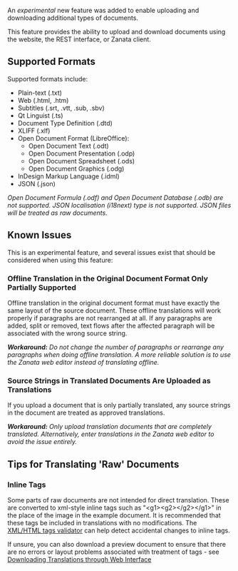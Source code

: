 An _experimental_ new feature was added to enable uploading and downloading additional types of documents.

This feature provides the ability to upload and download documents using the website, the REST interface, or Zanata client.

## Supported Formats

Supported formats include:

* Plain-text (.txt)
* Web (.html, .htm)
* Subtitles (.srt, .vtt, .sub, .sbv)
* Qt Linguist (.ts)
* Document Type Definition (.dtd)
* XLIFF (.xlf)
* Open Document Format (LibreOffice):
    * Open Document Text (.odt)
    * Open Document Presentation (.odp)
    * Open Document Spreadsheet (.ods)
    * Open Document Graphics (.odg)
* InDesign Markup Language (.idml)
* JSON (.json)

_Open Document Formula (*.odf) and Open Document Database (*.odb) are not supported._
_JSON localisation (i18next) type is not supported. JSON files will be treated as raw documents._

## Known Issues

This is an experimental feature, and several issues exist that should be considered when using this feature:

### Offline Translation in the Original Document Format Only Partially Supported

Offline translation in the original document format must have exactly the same layout of the source document. These offline translations will work properly if paragraphs are not rearranged at all. If any paragraphs are added, split or removed, text flows after the affected paragraph will be associated with the wrong source string.

_**Workaround:** Do not change the number of paragraphs or rearrange any paragraphs when doing offline translation. A more reliable solution is to use the Zanata web editor instead of translating offline._

### Source Strings in Translated Documents Are Uploaded as Translations

If you upload a document that is only partially translated, any source strings in the document are treated as approved translations.

_**Workaround:** Only upload translation documents that are completely translated. Alternatively, enter translations in the Zanata web editor to avoid the issue entirely._


## Tips for Translating 'Raw' Documents
### Inline Tags
Some parts of raw documents are not intended for direct translation. These are converted to xml-style inline tags such as "&lt;g1>&lt;g2>&lt;/g2>&lt;/g1>" in the place of the image in the example document. It is recommended that these tags be included in translations with no modifications. The [XML/HTML tags validator](/user-guide/projects/validations#htmlxml-tags) can help detect accidental changes to inline tags.

If unsure, you can also download a preview document to ensure that there are no errors or layout problems associated with treatment of tags - see [Downloading Translations through Web Interface](/user-guide/documents/download-translated-documents/#from-website)